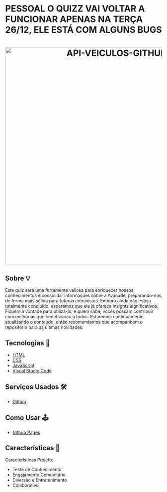 
<h1>
  PESSOAL O QUIZZ VAI VOLTAR A FUNCIONAR APENAS NA TERÇA 26/12, ELE ESTÁ COM ALGUNS BUGS
</h1>

<h1 align="center">
  <img width="700" alt="API-VEICULOS-GITHUB" src="https://github.com/JoseCMessias/Quizz-Avanade/assets/104660308/afd31473-21d0-485b-a2b1-95448f13f016">
</h1>

## Sobre &#128161;
  
Este quiz será uma ferramenta valiosa para enriquecer nossos conhecimentos e consolidar informações sobre a Avanade, preparando-nos de forma mais sólida para futuras entrevistas. 
Embora ainda não esteja totalmente concluído, esperamos que ele já ofereça insights significativos. Fiquem à vontade para utilizá-lo, e quem sabe, vocês possam contribuir com melhorias
que beneficiarão a todos. Estaremos continuamente atualizando o conteúdo, então recomendamos que acompanhem o repositório para as últimas novidades.

## Tecnologias &#128126;

- [HTML](https://developer.mozilla.org/pt-BR/docs/Learn/Getting_started_with_the_web/HTML_basics)
- [CSS](https://developer.mozilla.org/pt-BR/docs/Learn/CSS/First_steps/What_is_CSS)
- [JavaScript](https://developer.mozilla.org/pt-BR/docs/Web/JavaScript)
- [Visual Studio Code](https://code.visualstudio.com)

## Serviços Usados &#128736;&#65039;

- [Github](https://github.com/)

## Como Usar 	&#128377;&#65039;

- [Github Pages](https://lucasadao.github.io/Quizz-Avanade/)

## Características 		&#128221;

Características Projeto:
- Teste de Conhecimento
- Engajamento Comunitário
- Diversão e Entretenimento
- Colaborativo

